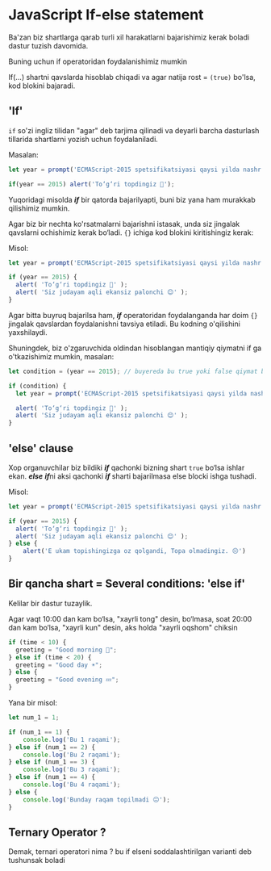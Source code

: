 # JavaScript If-else statement

Ba'zan biz shartlarga qarab turli xil harakatlarni bajarishimiz kerak boladi dastur tuzish davomida.

Buning uchun if operatoridan foydalanishimiz mumkin

If(...) shartni qavslarda hisoblab chiqadi va agar natija rost = `(true)` bo'lsa, kod blokini bajaradi.

## 'If'

`if` so'zi ingliz tilidan "agar" deb tarjima qilinadi va deyarli barcha dasturlash tillarida shartlarni yozish uchun foydalaniladi. 

Masalan:

```javascript
let year = prompt('ECMAScript-2015 spetsifikatsiyasi qaysi yilda nashr etilgan?', '');

if(year == 2015) alert('To‘g‘ri topdingiz 🙂');
```

Yuqoridagi misolda ***if*** bir qatorda bajarilyapti, buni biz yana ham murakkab qilishimiz mumkin.

Agar biz bir nechta ko'rsatmalarni bajarishni istasak, unda siz jingalak qavslarni ochishimiz kerak bo‘ladi. `{}` ichiga kod blokini kiritishingiz kerak:

Misol:

```javascript
let year = prompt('ECMAScript-2015 spetsifikatsiyasi qaysi yilda nashr etilgan?', '');

if (year == 2015) {
  alert( 'To‘g‘ri topdingiz 🙂' );
  alert( 'Siz judayam aqli ekansiz palonchi 😊' );
}
```

Agar bitta buyruq bajarilsa ham, ***if*** operatoridan foydalanganda har doim `{}` jingalak qavslardan foydalanishni tavsiya etiladi. Bu kodning o'qilishini yaxshilaydi.


Shuningdek, biz o'zgaruvchida oldindan hisoblangan mantiqiy qiymatni if ga o'tkazishimiz mumkin, masalan:

```javascript
let condition = (year == 2015); // buyereda bu true yoki false qiymat boladi

if (condition) {
  let year = prompt('ECMAScript-2015 spetsifikatsiyasi qaysi yilda nashr etilgan?', '');

  alert( 'To‘g‘ri topdingiz 🙂' );
  alert( 'Siz judayam aqli ekansiz palonchi 😊' );
}
```

## 'else' clause

Xop organuvchilar biz bildiki ***if*** qachonki bizning shart `true` bo‘lsa ishlar ekan.
***else*** ***if***ni aksi qachonki ***if*** sharti bajarilmasa else blocki ishga tushadi.

Misol:

```javascript
let year = prompt('ECMAScript-2015 spetsifikatsiyasi qaysi yilda nashr etilgan?', '');

if (year == 2015) {
  alert( 'To‘g‘ri topdingiz 🙂' );
  alert( 'Siz judayam aqli ekansiz palonchi 😊' );
} else {
    alert('E ukam topishingizga oz qolgandi, Topa olmadingiz. 😔')
}
```

## Bir qancha shart = Several conditions: 'else if'

Kelilar bir dastur tuzaylik.

Agar vaqt 10:00 dan kam bo‘lsa, "xayrli tong" desin, bo‘lmasa, soat 20:00 dan kam bo‘lsa, "xayrli kun" desin, aks holda "xayrli oqshom" chiksin 

```javascript
if (time < 10) {
  greeting = "Good morning 🙂";
} else if (time < 20) {
  greeting = "Good day ☀️";
} else {
  greeting = "Good evening 💤";
}
```

Yana bir misol:

```javascript
let num_1 = 1;

if (num_1 == 1) {
    console.log('Bu 1 raqami');
} else if (num_1 == 2) {
    console.log('Bu 2 raqami');
} else if (num_1 == 3) {
    console.log('Bu 3 raqami');
} else if (num_1 == 4) {
    console.log('Bu 4 raqami');
} else {
    console.log('Bunday raqam topilmadi 😐');
}
```

## Ternary Operator ? 

Demak, ternari operatori nima ? bu if elseni soddalashtirilgan varianti deb tushunsak boladi
